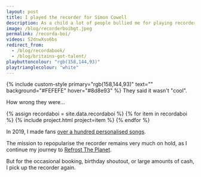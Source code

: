 ```yaml
---
layout: post
title: I played the recorder for Simon Cowell
description: As a child a lot of people bullied me for playing recorder.
image: /blog/recorderboibgt.jpeg
permalink: /recorda-boi/
videos: 52dnwXso6bs
redirect_from:
  - /blog/recordabook/
  - /blog/britains-got-talent/
playbuttoncolour: "rgb(158,144,93)"
playtrianglecolour: "white"
---
```

{% include custom-style primary="rgb(158,144,93)" text="" background="#FEFEFE" hover="#8d8e93" %}
They said it wasn't "cool".

How wrong they were…

<div class="posts" markdown="0">
{% assign recordaboi = site.data.recordaboi %}
{% for item in recordaboi %}
    {% include project.html project=item %}
{% endfor %}
</div>

In 2019, I made fans [over a hundred personalised songs](https://www.instagram.com/stories/highlights/18029842834212127/).

The mission to repopularise the recorder remains very much on hold, as I continue my journey to [Refrost The Planet](/refrost).

But for the occasional booking, birthday shoutout, or large amounts of cash, I pick up the recorder again.
